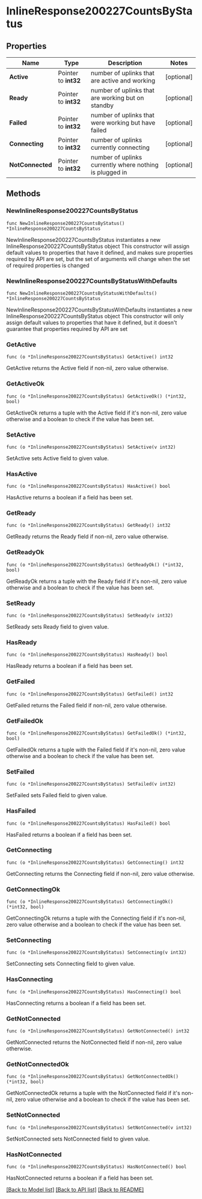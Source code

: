 # InlineResponse200227CountsByStatus

## Properties

Name | Type | Description | Notes
------------ | ------------- | ------------- | -------------
**Active** | Pointer to **int32** | number of uplinks that are active and working | [optional] 
**Ready** | Pointer to **int32** | number of uplinks that are working but on standby | [optional] 
**Failed** | Pointer to **int32** | number of uplinks that were working but have failed | [optional] 
**Connecting** | Pointer to **int32** | number of uplinks currently connecting | [optional] 
**NotConnected** | Pointer to **int32** | number of uplinks currently where nothing is plugged in | [optional] 

## Methods

### NewInlineResponse200227CountsByStatus

`func NewInlineResponse200227CountsByStatus() *InlineResponse200227CountsByStatus`

NewInlineResponse200227CountsByStatus instantiates a new InlineResponse200227CountsByStatus object
This constructor will assign default values to properties that have it defined,
and makes sure properties required by API are set, but the set of arguments
will change when the set of required properties is changed

### NewInlineResponse200227CountsByStatusWithDefaults

`func NewInlineResponse200227CountsByStatusWithDefaults() *InlineResponse200227CountsByStatus`

NewInlineResponse200227CountsByStatusWithDefaults instantiates a new InlineResponse200227CountsByStatus object
This constructor will only assign default values to properties that have it defined,
but it doesn't guarantee that properties required by API are set

### GetActive

`func (o *InlineResponse200227CountsByStatus) GetActive() int32`

GetActive returns the Active field if non-nil, zero value otherwise.

### GetActiveOk

`func (o *InlineResponse200227CountsByStatus) GetActiveOk() (*int32, bool)`

GetActiveOk returns a tuple with the Active field if it's non-nil, zero value otherwise
and a boolean to check if the value has been set.

### SetActive

`func (o *InlineResponse200227CountsByStatus) SetActive(v int32)`

SetActive sets Active field to given value.

### HasActive

`func (o *InlineResponse200227CountsByStatus) HasActive() bool`

HasActive returns a boolean if a field has been set.

### GetReady

`func (o *InlineResponse200227CountsByStatus) GetReady() int32`

GetReady returns the Ready field if non-nil, zero value otherwise.

### GetReadyOk

`func (o *InlineResponse200227CountsByStatus) GetReadyOk() (*int32, bool)`

GetReadyOk returns a tuple with the Ready field if it's non-nil, zero value otherwise
and a boolean to check if the value has been set.

### SetReady

`func (o *InlineResponse200227CountsByStatus) SetReady(v int32)`

SetReady sets Ready field to given value.

### HasReady

`func (o *InlineResponse200227CountsByStatus) HasReady() bool`

HasReady returns a boolean if a field has been set.

### GetFailed

`func (o *InlineResponse200227CountsByStatus) GetFailed() int32`

GetFailed returns the Failed field if non-nil, zero value otherwise.

### GetFailedOk

`func (o *InlineResponse200227CountsByStatus) GetFailedOk() (*int32, bool)`

GetFailedOk returns a tuple with the Failed field if it's non-nil, zero value otherwise
and a boolean to check if the value has been set.

### SetFailed

`func (o *InlineResponse200227CountsByStatus) SetFailed(v int32)`

SetFailed sets Failed field to given value.

### HasFailed

`func (o *InlineResponse200227CountsByStatus) HasFailed() bool`

HasFailed returns a boolean if a field has been set.

### GetConnecting

`func (o *InlineResponse200227CountsByStatus) GetConnecting() int32`

GetConnecting returns the Connecting field if non-nil, zero value otherwise.

### GetConnectingOk

`func (o *InlineResponse200227CountsByStatus) GetConnectingOk() (*int32, bool)`

GetConnectingOk returns a tuple with the Connecting field if it's non-nil, zero value otherwise
and a boolean to check if the value has been set.

### SetConnecting

`func (o *InlineResponse200227CountsByStatus) SetConnecting(v int32)`

SetConnecting sets Connecting field to given value.

### HasConnecting

`func (o *InlineResponse200227CountsByStatus) HasConnecting() bool`

HasConnecting returns a boolean if a field has been set.

### GetNotConnected

`func (o *InlineResponse200227CountsByStatus) GetNotConnected() int32`

GetNotConnected returns the NotConnected field if non-nil, zero value otherwise.

### GetNotConnectedOk

`func (o *InlineResponse200227CountsByStatus) GetNotConnectedOk() (*int32, bool)`

GetNotConnectedOk returns a tuple with the NotConnected field if it's non-nil, zero value otherwise
and a boolean to check if the value has been set.

### SetNotConnected

`func (o *InlineResponse200227CountsByStatus) SetNotConnected(v int32)`

SetNotConnected sets NotConnected field to given value.

### HasNotConnected

`func (o *InlineResponse200227CountsByStatus) HasNotConnected() bool`

HasNotConnected returns a boolean if a field has been set.


[[Back to Model list]](../README.md#documentation-for-models) [[Back to API list]](../README.md#documentation-for-api-endpoints) [[Back to README]](../README.md)


